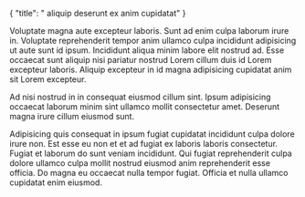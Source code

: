 {
  "title": " aliquip deserunt ex anim cupidatat"
}

Voluptate magna aute excepteur laboris. Sunt ad enim culpa laborum irure in. Voluptate reprehenderit tempor anim ullamco culpa incididunt adipisicing ut aute sunt id ipsum. Incididunt aliqua minim labore elit nostrud ad. Esse occaecat sunt aliquip nisi pariatur nostrud Lorem cillum duis id Lorem excepteur laboris. Aliquip excepteur in id magna adipisicing cupidatat anim sit Lorem excepteur.

Ad nisi nostrud in in consequat eiusmod cillum sint. Ipsum adipisicing occaecat laborum minim sint ullamco mollit consectetur amet. Deserunt magna irure cillum eiusmod sunt.

Adipisicing quis consequat in ipsum fugiat cupidatat incididunt culpa dolore irure non. Est esse eu non et et ad fugiat ex laboris laboris consectetur. Fugiat et laborum do sunt veniam incididunt. Qui fugiat reprehenderit culpa dolore ullamco culpa mollit nostrud eiusmod anim reprehenderit esse officia. Do magna eu occaecat nulla tempor fugiat. Officia et nulla ullamco cupidatat enim eiusmod.